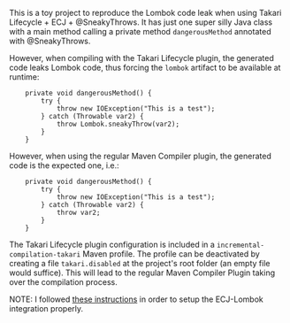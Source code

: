 This is a toy project to reproduce the Lombok code leak when using Takari Lifecycle + ECJ + @SneakyThrows.
It has just one super silly Java class with a main method calling a private method `dangerousMethod` annotated with @SneakyThrows.

However, when compiling with the Takari Lifecycle plugin, the generated code leaks Lombok code, thus forcing the `lombok` artifact to be available at runtime:
```
    private void dangerousMethod() {
        try {
            throw new IOException("This is a test");
        } catch (Throwable var2) {
            throw Lombok.sneakyThrow(var2);
        }
    }
```

However, when using the regular Maven Compiler plugin, the generated code is the expected one, i.e.:
```
    private void dangerousMethod() {
        try {
            throw new IOException("This is a test");
        } catch (Throwable var2) {
            throw var2;
        }
    }
```

The Takari Lifecycle plugin configuration is included in a `incremental-compilation-takari` Maven profile. The profile can be deactivated by creating a file `takari.disabled` at the project's root folder (an empty file would suffice). This will lead to the regular Maven Compiler Plugin taking over the compilation process.

NOTE: I followed [these instructions](https://projectlombok.org/setup/ecj) in order to setup the ECJ-Lombok integration properly.
